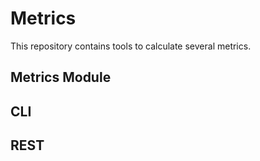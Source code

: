 # Metrics
This repository contains tools to calculate several metrics.

## Metrics Module

## CLI

## REST

